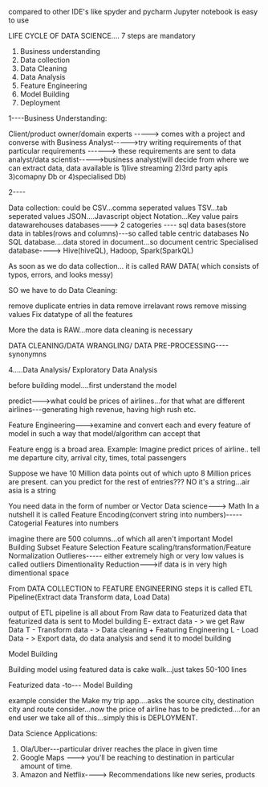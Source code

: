 compared to other IDE's like spyder and pycharm Jupyter notebook is easy to use


LIFE CYCLE OF DATA SCIENCE.... 7 steps are mandatory

1. Business understanding
2. Data collection
3. Data Cleaning
4. Data Analysis
5. Feature Engineering
6. Model Building
7. Deployment

1----Business Understanding:

Client/product owner/domain experts -----> comes with a project and converse with Business Analyst----->try writing requirements of that particular requirements ------> these requirements are sent to data analyst/data scientist----->business analyst(will decide from where we can extract data, data available is 1)live streaming 2)3rd party apis 3)comapny Db or 4)specialised Db)

2----

Data collection:
 could be CSV...comma seperated values
          TSV...tab seperated values
          JSON....Javascript object Notation...Key value pairs
          datawarehouses
          databases---> 2 catogeries ----
sql data bases(store data in tables(rows and columns)---so called table centric databases
No SQL database....data stored in document...so document centric
Specialised database----> Hive(hiveQL), Hadoop, Spark(SparkQL)

As soon as we do data collection... it is called RAW DATA( which consists of typos, errors, and looks messy)

SO we have to do Data Cleaning:

remove duplicate entries in data
remove irrelavant rows
remove missing values
Fix datatype of all the features

More the data is RAW...more data cleaning is necessary


DATA CLEANING/DATA WRANGLING/ DATA PRE-PROCESSING----synonymns


4.....Data Analysis/ Exploratory Data Analysis


before building model....first understand the model

predict--->what could be prices of airlines...for that what are different airlines---generating high revenue, having high rush etc.



Feature Engineering--->examine and convert each and every feature of model in such a way that model/algorithm can accept that


Feature engg is a broad area.
Example: Imagine predict prices of airline..
tell me departure city, arrival city, times, total passengers

Suppose we have 10 Million data points out of which upto 8 Million prices are present.
can you predict for the rest of entries??? NO it's a string...air asia is a string

You need data in the form of number or Vector
Data science---> Math
In a nutshell it is called Feature Encoding(convert string into numbers)-----Catogerial Features into numbers

imagine there are 500 columns...of which all aren't important
                   Model Building
                   Subset
                   Feature Selection
                   Feature scaling/transformation/Feature Normalization
Outlieres----- either extremely high or very low values is called outliers
Dimentionality Reduction--->if data is in very high dimentional space

From DATA COLLECTION to FEATURE ENGINEERING steps it is called ETL Pipeline(Extract data
Transform data, Load Data)

output of ETL pipeline is all about From Raw data to Featurized data
that featurized data is sent to Model building
E- extract data - > we get Raw Data
T - Transform data - > Data cleaning + Featuring Engineering
L - Load Data      - > Export data, do data analysis and send it to model building

Model Building 

Building model using featured data is cake walk...just takes 50-100 lines

Featurized data -to--- Model Building

example consider the Make my trip app....asks the source city, destination city and route consider...now the price of airline has to be predicted....for an end user we take all of this...simply this is DEPLOYMENT.

Data Science Applications:

1. Ola/Uber---particular driver reaches the place in given time
2. Google Maps ---> you'll be reaching to destination in particular amount of time.
3. Amazon and Netflix----> Recommendations like new series, products